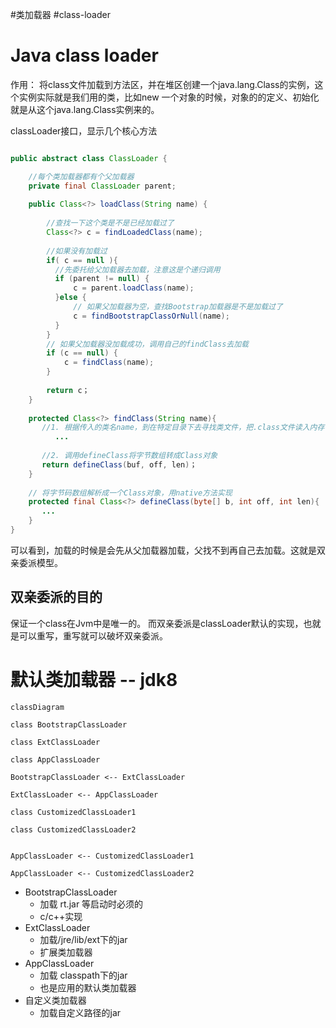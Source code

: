 #类加载器
#class-loader


# Java class loader

作用：
将class文件加载到方法区，并在堆区创建一个java.lang.Class的实例，这个实例实际就是我们用的类，比如new 一个对象的时候，对象的的定义、初始化就是从这个java.lang.Class实例来的。


classLoader接口，显示几个核心方法

```java

public abstract class ClassLoader {

    //每个类加载器都有个父加载器
    private final ClassLoader parent;
    
    public Class<?> loadClass(String name) {
  
        //查找一下这个类是不是已经加载过了
        Class<?> c = findLoadedClass(name);
        
        //如果没有加载过
        if( c == null ){
          //先委托给父加载器去加载，注意这是个递归调用
          if (parent != null) {
              c = parent.loadClass(name);
          }else {
              // 如果父加载器为空，查找Bootstrap加载器是不是加载过了
              c = findBootstrapClassOrNull(name);
          }
        }
        // 如果父加载器没加载成功，调用自己的findClass去加载
        if (c == null) {
            c = findClass(name);
        }
        
        return c；
    }
    
    protected Class<?> findClass(String name){
       //1. 根据传入的类名name，到在特定目录下去寻找类文件，把.class文件读入内存
          ...
          
       //2. 调用defineClass将字节数组转成Class对象
       return defineClass(buf, off, len)；
    }
    
    // 将字节码数组解析成一个Class对象，用native方法实现
    protected final Class<?> defineClass(byte[] b, int off, int len){
       ...
    }
}
```

可以看到，加载的时候是会先从父加载器加载，父找不到再自己去加载。这就是双亲委派模型。

## 双亲委派的目的
保证一个class在Jvm中是唯一的。
而双亲委派是classLoader默认的实现，也就是可以重写，重写就可以破坏双亲委派。


# 默认类加载器 -- jdk8

```mermaid
classDiagram

class BootstrapClassLoader

class ExtClassLoader

class AppClassLoader

BootstrapClassLoader <-- ExtClassLoader

ExtClassLoader <-- AppClassLoader

class CustomizedClassLoader1

class CustomizedClassLoader2


AppClassLoader <-- CustomizedClassLoader1

AppClassLoader <-- CustomizedClassLoader2

```


- BootstrapClassLoader
	- 加载 rt.jar 等启动时必须的
	- c/c++实现
- ExtClassLoader
	- 加载/jre/lib/ext下的jar
	- 扩展类加载器
- AppClassLoader
	- 加载 classpath下的jar
	- 也是应用的默认类加载器
- 自定义类加载器
	- 加载自定义路径的jar